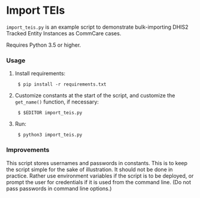 Import TEIs
===========

`import_teis.py` is an example script to demonstrate bulk-importing
DHIS2 Tracked Entity Instances as CommCare cases.

Requires Python 3.5 or higher.

### Usage

1. Install requirements:

        $ pip install -r requirements.txt

2. Customize constants at the start of the script, and customize the
   `get_name()` function, if necessary:

        $ $EDITOR import_teis.py

3. Run:

        $ python3 import_teis.py


### Improvements

This script stores usernames and passwords in constants. This is to keep
the script simple for the sake of illustration. It should not be done in
practice. Rather use environment variables if the script is to be
deployed, or prompt the user for credentials if it is used from the
command line. (Do not pass passwords in command line options.)
